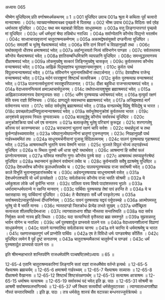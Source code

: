 अध्यायः 065

भीष्मेण युधिष्ठिरम् प्रति वर्णाश्रमधर्मकथनम् ॥ 1 ॥
001	युधिष्ठिर उवाच 
001a	श्रुता मे कथिताः पूर्वं चत्वारो मानवाश्रमाः ।
001c	व्याख्यानमेषामाचक्ष्व पृच्छतो मे पितामह ॥
002	भीष्म उवाच 
002a	विदिताः सर्व एवेह धर्मास्तव युधिष्ठिर ।
002c	यथा मम महाबाहो विदिताः साधुसम्मताः ॥
003a	यत्तु लिङ्गान्तरगतं पृच्छसे मां युधिष्ठिर ।
003c	धर्मं धर्मभृतां श्रेष्ठ तन्निबोध नराधिप ।
004a	सर्वाण्येतानि कौन्तेय विद्यन्ते भरतर्षभ ।
004c	साध्वाचारप्रवृत्तानां चातुराश्रम्यकर्मणाम् ॥
005a	अकामद्वेषसंयुक्तो दण्डनीत्या युधिष्ठिर ।
005c	समदर्शी च भूतेषु भैक्ष्याश्रमपदं भवेत् ॥
006a	वेत्ति दानं विसर्गं च विग्रहानुग्रहौ तथा ।
006c	यथोक्तवृत्तो धीरश्च क्षमाश्रमपदं भवेत् ॥
007a	अर्हान्पूजयतो नित्यं संविभागेन पाण्डव ।
007c	सर्वतस्तस्य कौन्तेय भैक्ष्याश्रमपदं भवेत् ॥
008a	ज्ञातिसम्बन्धिमित्राणि व्यापन्नानि युधिष्ठिर ।
008c	समभ्युद्धरमाणस्य दीक्षाश्रमपदं भवेत् ॥
009a	लोकमुख्येषु सत्कारं लिङ्गिमुख्येषु चासकृत् ।
009c	कुर्वतस्तस्य कौन्तेय वन्याश्रमपदं भवेत् ॥
010a	आह्निकं पितृयज्ञांश्च भूतयज्ञान्समानुषान् ।
010c	कुर्वतः पार्थ विपुलान्वन्याश्रमपदं भवेत् ॥
011a	संविभागेन भूतानामतिथीनां तथाऽर्चनात् ।
011c	देवयज्ञैश्च राजेन्द्र वन्याश्रमपदं भवेत् ॥
012a	मर्दनं परराष्ट्राणां शिष्टार्थं सत्यविक्रम ।
012c	कुर्वतः पुरुषव्याघ्र वन्याश्रमपदं भवेत् ॥
013a	पालनात्सर्वभूतानां स्वराष्ट्रपरिपालनात् ।
013c	दीक्षा बहुविधा राजन्सत्याश्रमपदं भवेत् ॥
014a	वेदाध्ययननित्यत्वं क्षमाऽथाचार्यपूजनम् ।
014c	तथोपाध्यायशुश्रूषा ब्रह्माश्रमपदं भवेत् ॥
015a	आह्निकाञ्जपमानस्य देवान्पूजयतः सदा ।
015c	धर्मेण पुरुषव्याघ्र धर्माश्रमपदं भवेत् ॥
016a	मृत्युर्वा रक्षणं वेति यस्य राज्ञो विनिश्चयः ।
016c	प्राणद्यूते व्यवस्थाप्य ब्रह्माश्रमपदं भवेत् ॥
017a	अजिह्नमशठं मार्गं वर्तमानस्य भारत ।
017c	सर्वदा सर्वभूतेषु ब्रह्माश्रमपदं भवेत् ॥
018a	वानप्रस्थेषु विप्रेषु त्रैविद्येषु च भारत ।
018c	प्रयच्छतोऽर्थान्विपुलान्वन्याश्रमपदं भवेत् ॥
019a	सर्वभूतेष्वनुक्रोशं कुर्वतस्तव भारत ।
019c	आनृशंस्ये प्रवृत्तस्य नियतः पुण्यसञ्चयः ॥
020a	बालवृद्धेषु कौन्तेय सर्वावस्थं युधिष्ठिर ।
020c	अनुक्रोशक्रिया पार्थ धर्म एष सनातनः ॥
021a	बलात्कृतेषु भूतेषु परित्राणं कुरूद्वह ।
021c	शरणागतेषु कौरव्य परं कारुण्यमाचर ॥
022a	चराचराणां भूतानां रक्षणं चापि सर्वशः ।
022c	यथार्हपूजां च तथा कुर्वन्गार्हस्थ्यमावसेत् ॥
023a	ज्येष्ठानुज्येष्ठपत्नीनां भ्रातॄणां पुत्रनप्तृणाम् ।
023c	निग्रहानुग्रहौ पार्थ गार्हस्थ्यममितं तपः ॥
024a	साधूनामर्चनीयानां पूजासु विदितात्मनाम् ।
024c	पालनं पुरुषव्याघ्र गृहाश्रमपदं भवेत् ॥
025a	आश्रमस्थानि भूतानि यस्य वेश्मनि भारत ।
025c	भुञ्जते विपुलं भोज्यं तद्गार्हस्थ्यं युधिष्ठिर ॥
026a	यः स्थितः पुरुषो धर्मे धात्रा सृष्टे यथार्थवत् ।
026c	आश्रमाणां हि सर्वेषां फलं प्राप्नोत्यनामयम् ॥
027a	यस्मिन्न नश्यन्ति गुणाः कौन्तेय पुरुषे सदा ।
027c	आश्रमस्थं तमप्याहुर्नरश्रेष्ठं युधिष्ठिर ॥
028a	स्थानमानं कुलेमानं वयोमानं तथैव च ।
028c	कुर्वन्वसति सर्वेषु ह्याश्रमेषु युधिष्ठिर ॥
029a	देशधर्मांश्च कौन्तेय कुलधर्मांस्तथैव च ।
029c	पालयन्पुरुषव्याघ्र राजा सर्वाश्रमी भवेत् ॥
030a	काले विभूतिं भूतानामुपहारांस्तथैव च ।
030c	अर्हयन्पुरुषव्याघ्र साधूनामाश्रमे वसेत् ॥
031a	देशधर्मगतश्चापि यो धर्मं प्रत्यवेक्षते ।
031c	सर्वलोकस्य कौन्तेय राजा भवति सोश्रमी ॥
032a	ये धर्मकुशला लोके धर्मं कुर्वन्ति भारत ।
032c	पालिता यस्य विषये पादांशस्तस्य भूपतेः ॥
033a	धर्मारामान्धर्मपरान्ये न रक्षन्ति मानवान् ।
033c	पार्थिवाः पुरुषव्याघ्र तेषां पापं हरन्ति ते ॥
034a	ये च रक्षासहायाः स्युः पार्थिवानां युधिष्ठिर ।
034c	ते चैवांशहराः सर्वे धर्मे परकृतेऽनघ ॥
035a	सर्वाश्रमपदेऽप्याहुर्गार्हस्थ्यं दीप्तनिर्णयम् ।
035c	पावनं पुरुषव्याघ्र यद्वयं पर्युपास्महे ॥
036a	आत्मोपमस्तु भूतेषु यो वै भवति मानवः ।
036c	न्यस्तदण्डो जितक्रोधः प्रेत्येह लभते सुखम् ॥
037a	धर्मोच्छ्रिता सत्यजला शीलयष्टिर्दमध्वजा ।
037c	त्यागवाताध्वगा शीघ्रा नौस्तया सन्तरिष्यति ॥
038a	यदा सर्वत्र निर्मुक्तः कामो नास्य हृदि स्थितः ।
038c	यदा सत्यान्वितो वृत्तैस्तदा ब्रह्म समश्नुते ॥
039a	सुप्रसन्नस्तु भावेन योगेन च नराधिप ।
039c	धर्मं पुरुषशार्दूल प्राप्स्यसे पालने रतः ॥
040a	वेदाध्ययनशीलानां विप्राणां साधुकर्मणाम् ।
040c	पालने यत्नमातिष्ठ सर्वलोकस्य चानघ ॥
041a	वने चरन्ति ये धर्ममाश्रमेषु च भारत ।
041c	रक्षणात्तच्छतगुणं धर्मं प्राप्नोति पार्थिवः ॥
042a	एष ते विविधो धर्मः पाण्डवश्रेष्ठ कीर्तितः ।
042c	युधिष्ठिर त्वमेनं वै पूर्वं दृष्टं सनातनम् ॥
043a	चातुराश्रम्यमैकाग्र्यं चातुर्वर्ण्यं च पाण्डवं ।
043c	धर्मं पुरुषशार्दूल प्राप्स्यसे पालने रतः ॥ 

इति श्रीमन्महाभारते शान्तिपर्वणि राजधर्मपर्वणि पञ्चषष्टितमोऽध्यायः ॥ 65 ॥

12-65-4 एतानि चातुराश्रम्यकारिणां लिङ्गानि सतां राज्ञां राजधर्मेष्वेव वर्तन्ते इत्यर्थः ॥ 12-65-5 भैक्ष्याश्रमः ब्रह्मचर्यम् ॥ 12-65-6 क्षमाश्रमो गार्हस्थ्यम् ॥ 12-65-7 भैक्ष्याश्रमः सन्न्यासः ॥ 12-65-8 दीक्षाश्रमो वैखानसः ॥ 12-65-12 शिष्टार्थं शिष्टसंरक्षणार्थम् ॥ 12-65-13 सत्याश्रमः क्षात्राश्रमः ॥ 12-65-15 धर्माश्रमः यत्याश्रमः ॥ 12-65-19 सर्वावस्थं पदं भवेत् इति झ. पाठः ॥ 12-65-31 सोश्रमी सः आश्रमी सर्वाश्रमफलभागित्यर्थः ॥ 12-65-37 धर्मे स्थिता सत्ववीर्या धर्मसेतुवटारका । त्यागवाताध्वगाशीघ्रा नौस्तं सन्तारयिष्यति । इति झ. पाठः । तत्र धर्मसेतुः शास्त्रं सैव वटारका बन्धनरज्जुर्यत्रेत्यर्थः ॥
